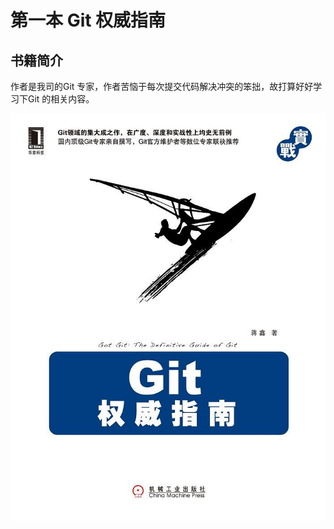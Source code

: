 # 第一本 Git 权威指南

## 书籍简介

作者是我司的Git 专家，作者苦恼于每次提交代码解决冲突的笨拙，故打算好好学习下Git 的相关内容。
<div align="center">
<img alt="" src="images/1-1.jpg" height:"800px" />
</div>


